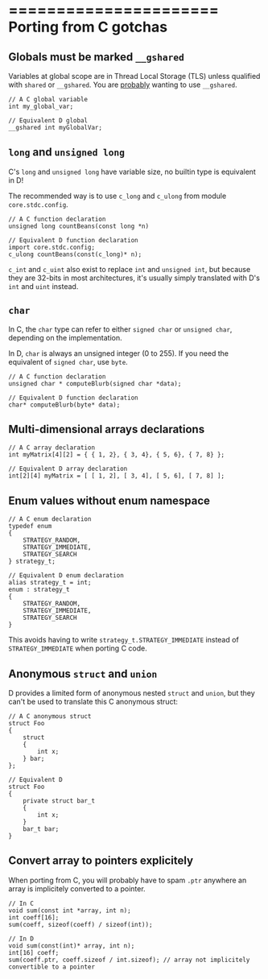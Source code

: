 ======================
Porting from C gotchas
======================

## Globals must be marked `__gshared`

Variables at global scope are in Thread Local Storage (TLS) unless qualified with `shared` or `__gshared`. You are [probably](#The-truth-about-shared) wanting to use `__gshared`.


    // A C global variable
    int my_global_var;

    // Equivalent D global
    __gshared int myGlobalVar;


## `long` and `unsigned long`

C's `long` and `unsigned long` have variable size, no builtin type is equivalent in D!

The recommended way is to use `c_long` and `c_ulong` from module `core.stdc.config`.


    // A C function declaration
    unsigned long countBeans(const long *n)

    // Equivalent D function declaration
    import core.stdc.config;
    c_ulong countBeans(const(c_long)* n);

`c_int` and `c_uint` also exist to replace `int` and `unsigned int`, but because they are 32-bits in most architectures, it's usually simply translated with D's `int` and `uint` instead.


## `char`

In C, the `char` type can refer to either `signed char` or `unsigned char`, depending on the implementation.

In D, `char` is always an unsigned integer (0 to 255). If you need the equivalent of `signed char`, use `byte`.


    // A C function declaration
    unsigned char * computeBlurb(signed char *data);

    // Equivalent D function declaration
    char* computeBlurb(byte* data);


## Multi-dimensional arrays declarations

    // A C array declaration
    int myMatrix[4][2] = { { 1, 2}, { 3, 4}, { 5, 6}, { 7, 8} };

    // Equivalent D array declaration
    int[2][4] myMatrix = [ [ 1, 2], [ 3, 4], [ 5, 6], [ 7, 8] ];


## Enum values without enum namespace

    // A C enum declaration
    typedef enum
    {
        STRATEGY_RANDOM,
        STRATEGY_IMMEDIATE,
        STRATEGY_SEARCH
    } strategy_t;

    // Equivalent D enum declaration
    alias strategy_t = int;
    enum : strategy_t
    {
        STRATEGY_RANDOM,
        STRATEGY_IMMEDIATE,
        STRATEGY_SEARCH
    }

This avoids having to write `strategy_t.STRATEGY_IMMEDIATE` instead of `STRATEGY_IMMEDIATE` when porting C code.


## Anonymous `struct` and `union`

D provides a limited form of anonymous nested `struct` and `union`, but they can't be used to translate this C anonymous struct:

    // A C anonymous struct
    struct Foo
    {
        struct
        {
            int x;
        } bar;
    };

    // Equivalent D
    struct Foo
    {
        private struct bar_t
        {
            int x;
        }
        bar_t bar;
    }


## Convert array to pointers explicitely

When porting from C, you will probably have to spam `.ptr` anywhere an array is implicitely converted to a pointer.

    // In C
    void sum(const int *array, int n);
    int coeff[16];
    sum(coeff, sizeof(coeff) / sizeof(int));

    // In D
    void sum(const(int)* array, int n);
    int[16] coeff;
    sum(coeff.ptr, coeff.sizeof / int.sizeof); // array not implicitely convertible to a pointer


